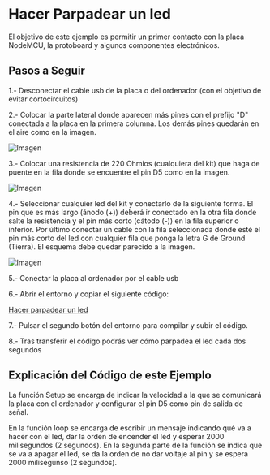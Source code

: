 # Hacer Parpadear un led

El objetivo de este ejemplo es permitir un primer contacto con la placa NodeMCU, la protoboard y algunos componentes electrónicos.

## Pasos a Seguir

1.- Desconectar el cable usb de la placa o del ordenador (con el objetivo de evitar cortocircuitos)

2.- Colocar la parte lateral donde aparecen más pines con el prefijo "D" conectada a la placa en la primera columna. Los demás pines quedarán en el aire como en la imagen.

![Imagen]()

3.- Colocar una resistencia de 220 Ohmios (cualquiera del kit) que haga de puente en la fila donde se encuentre el pin D5 como en la imagen.

![Imagen]()

4.- Seleccionar cualquier led del kit y conectarlo de la siguiente forma. El pin que es más largo (ánodo (+)) deberá ir conectado en la otra fila donde salte la resistencia y el pin más corto (cátodo (-)) en la fila superior o inferior. Por último conectar un cable con la fila seleccionada donde esté el pin más corto del led con cualquier fila que ponga la letra G de Ground (Tierra). El esquema debe quedar parecido a la imagen.

![Imagen]()

5.- Conectar la placa al ordenador por el cable usb

6.- Abrir el entorno y copiar el siguiente código:

[Hacer parpadear un led](https://github.com/ysinotelodigo/TallerIoT/blob/master/proyecto%202%20-%20Led%20(Nivel%20Ba%CC%81sico)%20/parpadearLed/parpadearLed.ino)

7.-  Pulsar el segundo botón del entorno para compilar y subir el código.

8.- Tras transferir el código podrás ver cómo parpadea el led cada dos segundos

## Explicación del Código de este Ejemplo

La función Setup se encarga de indicar la velocidad a la que se comunicará la placa con el ordenador y configurar el pin D5 como pin de salida de señal.

En la función loop se encarga de escribir un mensaje indicando qué va a hacer con el led, dar la orden de encender el led y esperar 2000 milisegundos (2 segundos). En la segunda parte de la función se indica que se va a apagar el led, se da la orden de no dar voltaje al pin y se espera 2000 milisegunso (2 segundos).
